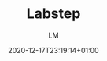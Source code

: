 ---
title: "Labstep"
images: # Create a folder in /static/images/tools that has the same name as this current markdown file and place the images there. We only need the file name here. If this is not clear, please refer to existing tools as references.
  - path: www.labstep.com_ (1).png
  - path: www.labstep.com_ (2).png
  - path: www.labstep.com_.png
  - path: www.labstep.com_chemistry-molecular-bio-tools.png
  - path: www.labstep.com_inventory-management.png
  - path: www.labstep.com_notebook.png
  - path: www.labstep.com_pricing.png
  - path: www.labstep.com_workspaces.png
  - path: app.labstep.com_workspace_19386_overview.png
  - path: app.labstep.com_workspace_19386_overview (1).png
categories:
  - "Project Management"
tags:
  - "Data Management"
  - "Electronic Lab Notebook"
links:
  - name: labstep
    link: https://www.labstep.com/
summary: "Unify your scientific data documentation through Labstep's all-in-one cloud solution. Connect your notebook, inventory, data collection and downstream analysis. Share your records in a secure environment."
features:
  - "Very cool UI"
  - "Electronic notebook"
  - "Protocol library"
  - "Inventory management"
  - "Collaboration and sharing"
  - "Instrument and software integration"
  - "A web app that can be added to your home screen and work as an app"
platforms:
  - "Web"
fields:
  - "General and Interdisciplinary"
plans:
  - name:
    description:
makers: # the makers of the tool
  - name:
    description:
author: LM   # the person who submitted this tool to KausalFlow
date: 2020-12-17T23:19:14+01:00
draft: false
---